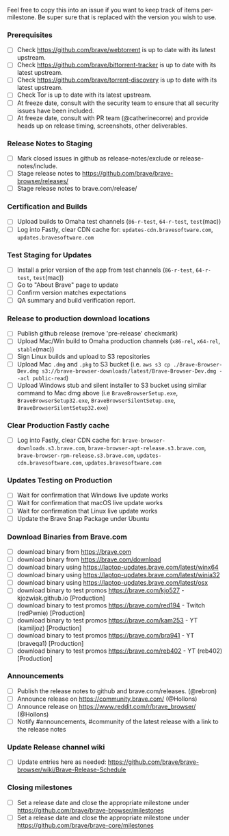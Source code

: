 Feel free to copy this into an issue if you want to keep track of items per-milestone.
Be super sure that <version> is replaced with the version you wish to use.

### Prerequisites

- [ ] Check https://github.com/brave/webtorrent is up to date with its latest upstream.
- [ ] Check https://github.com/brave/bittorrent-tracker is up to date with its latest upstream.
- [ ] Check https://github.com/brave/torrent-discovery is up to date with its latest upstream.
- [ ] Check Tor is up to date with its latest upstream.
- [ ] At freeze date, consult with the security team to ensure that all security issues have been included.
- [ ] At freeze date, consult with PR team (@catherinecorre) and provide heads up on release timing, screenshots, other deliverables.

### Release Notes to Staging
- [ ] Mark closed issues in github as release-notes/exclude or release-notes/include.
- [ ] Stage release notes to https://github.com/brave/brave-browser/releases/
- [ ] Stage release notes to brave.com/release/ 

### Certification and Builds
- [ ] Upload builds to Omaha test channels (`86-r-test`, `64-r-test`, `test`(mac))
- [ ] Log into Fastly, clear CDN cache for: `updates-cdn.bravesoftware.com`, `updates.bravesoftware.com`

### Test Staging for Updates
- [ ] Install a prior version of the app from test channels (`86-r-test`, `64-r-test`, `test`(mac))
- [ ] Go to "About Brave" page to update
- [ ] Confirm version matches expectations
- [ ] QA summary and build verification report.

### Release to production download locations
- [ ] Publish github release (remove 'pre-release' checkmark)
- [ ] Upload Mac/Win build to Omaha production channels (`x86-rel`, `x64-rel`, `stable`(mac))
- [ ] Sign Linux builds and upload to S3 repositories
- [ ] Upload Mac `.dmg` and `.pkg` to S3 bucket (i.e. `aws s3 cp ./Brave-Browser-Dev.dmg s3://brave-browser-downloads/latest/Brave-Browser-Dev.dmg --acl public-read`)
- [ ] Upload Windows stub and silent installer to S3 bucket using similar command to Mac dmg above (i.e `BraveBrowserSetup.exe`, `BraveBrowserSetup32.exe`, `BraveBrowserSilentSetup.exe`, `BraveBrowserSilentSetup32.exe`)

### Clear Production Fastly cache
- [ ] Log into Fastly, clear CDN cache for: `brave-browser-downloads.s3.brave.com`, `brave-browser-apt-release.s3.brave.com`, `brave-browser-rpm-release.s3.brave.com`, `updates-cdn.bravesoftware.com`, `updates.bravesoftware.com`

### Updates Testing on Production
- [ ] Wait for confirmation that Windows live update works
- [ ] Wait for confirmation that macOS live update works
- [ ] Wait for confirmation that Linux live update works
- [ ] Update the Brave Snap Package under Ubuntu

### Download Binaries from Brave.com
- [ ] download binary from https://brave.com
- [ ] download binary from https://brave.com/download
- [ ] download binary using https://laptop-updates.brave.com/latest/winx64
- [ ] download binary using https://laptop-updates.brave.com/latest/winia32
- [ ] download binary using https://laptop-updates.brave.com/latest/osx
- [ ] download binary to test promos https://brave.com/kjo527 - kjozwiak.github.io [Production]
- [ ] download binary to test promos https://brave.com/red194 - Twitch (redPwnie) [Production]
- [ ] download binary to test promos https://brave.com/kam253 - YT (kamiljoz) [Production]
- [ ] download binary to test promos https://brave.com/bra941 - YT (braveqa1) [Production]
- [ ] download binary to test promos https://brave.com/reb402 - YT (reb402) [Production]

### Announcements
- [ ] Publish the release notes to github and brave.com/releases. (@rebron) 
- [ ] Announce release on https://community.brave.com/ (@Hollons)
- [ ] Announce release on https://www.reddit.com/r/brave_browser/ (@Hollons)
- [ ] Notify #announcements, #community of the latest release with a link to the release notes

### Update Release channel wiki
- [ ] Update entries here as needed: https://github.com/brave/brave-browser/wiki/Brave-Release-Schedule

### Closing milestones
- [ ] Set a release date and close the appropriate milestone under https://github.com/brave/brave-browser/milestones
- [ ] Set a release date and close the appropriate milestone under https://github.com/brave/brave-core/milestones
